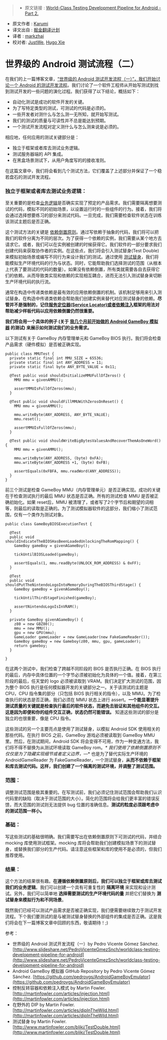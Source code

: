 > * 原文链接 : [World-Class Testing Development Pipeline for Android - Part 2.](http://blog.karumi.com/world-class-testing-development-pipeline-for-android-part-2/)
* 原文作者 : [Karumi](hello@karumi.com)
* 译文出自 : [掘金翻译计划](https://github.com/xitu/gold-miner)
* 译者 : [markzhai](https://github.com/markzhai)
* 校对者: [JustWe](https://github.com/lfkdsk), [Hugo Xie](https://github.com/xcc3641)

# 世界级的 Android 测试流程（二）

在我们的上一篇博客文章，[“世界级的 Android 测试开发流程（一）”，我们开始讨论一个 Android 的测试开发流程](http://blog.karumi.com/world-class-testing-development-pipeline-for-android/)。我们讨论了一个软件工程师从开始写测试到找到测试开发的一些问题的演化过程。我们获得了以下结论，概括如下：

* 自动化测试是成功的软件开发的关键。
* 为了写特定类型的测试，可测试的代码是必须的。
* 一些开发者对测什么与怎么测一无所知，就开始写测试。
* 我们的测试的质量与可读性并不总是能达到预期。
* 一个测试开发流程对定义测什么与怎么测来说是必须的。

相应地，任何应用的测试关键部分是：

* 独立于框架或者库去测试业务逻辑。
* 测试服务器端的 API 集成。
* 在黑盒场景测试下，从用户角度写的的接收准则。

在这篇文章中，我们将会看到几个测试方法，它们覆盖了上述部分并保证了一个稳若盘石的测试开发流程。

### **独立于框架或者库去测试业务逻辑：**

至关重要的是检查[业务逻辑](http://c2.com/cgi/wiki?BusinessLogicDefinition)是否确实实现了预定的产品需求。我们需要隔离想要测试的代码，模拟不同的初始场景，以设置运行时的一些组件的行为。接着，我们将会通过选择想要练习的部分来测试代码。一旦完成，我们需要检查软件状态在训练该测试主题后是否正确。

这个测试方法的关键是 [依赖倒置原则](http://martinfowler.com/articles/dipInTheWild.html)。通过写依赖于抽象的代码，我们将可以把我们的软件分离为不同的层次。为了获得一个依赖的实例，我们需要从某个地方去请求它。或者，我们可以在实例被创建的时候获得它。我们软件的一部分要求我们创建代码来获取协作者的实例。在这些点，我们将会引入测试替身(Test Double)来模拟初始场景或编写不同行为来设计我们的测试。通过使用 [测试替身](http://martinfowler.com/articles/mocksArentStubs.html)，我们将能模拟生产环境代码的行为与状态。同时，它能帮助我们选择测试的范围（从根本上代表了要测试的代码的数量）。如果没有依赖倒置，所有类就需要各自去获得它们的依赖。从而导致类实现和依赖的实现相互耦合，进而无法引入测试替身来切断生产环境代码的执行流。

通常在构造中传递类依赖是最有效的应用依赖倒置的机制。该机制足够用来引入测试替身。在构造中传递类依赖会帮助我们创建实例来替代对应测试替身的依赖。**尽管并不是强制的，记住[服务定位器(Service Locator)或者依赖注入](http://martinfowler.com/articles/injection.html)框架的用法对帮助减少样板代码以应用依赖倒置仍然很重要。**

**我们将会用一个具体的例子 (**关于 [我几个月前开始做的 Android GameBoy 模拟器](https://github.com/pedrovgs/AndroidGameBoyEmulator) 的测试**) 来展示如何测试我们的业务需求。**

以下测试有关于 GameBoy 内存管理单元和 GameBoy BIOS 执行。我们将会检查产品需求（硬件模拟）是否被正确实现。

    public class MMUTest {  
      private static final int MMU_SIZE = 65536;
      private static final int ANY_ADDRESS = 11;
      private static final byte ANY_BYTE_VALUE = 0x11;

      @Test public void shouldInitializeMMUFullOfZeros() {
        MMU mmu = givenAMMU();

        assertMMUIsFullOfZeros(mmu);
      }

      @Test public void shouldFillMMUWithZerosOnReset() {
        MMU mmu = givenAMMU();

        mmu.writeByte(ANY_ADDRESS, ANY_BYTE_VALUE);
        mmu.reset();

        assertMMUIsFullOfZeros(mmu);   
      }

      @Test public void shouldWriteBigBytesValuesAndRecoverThemAsOneWord() {
        MMU mmu = givenAMMU();

        mmu.writeByte(ANY_ADDRESS, (byte) 0xFA);
        mmu.writeByte(ANY_ADDRESS +1, (byte) 0xFB);

        assertEquals(0xFBFA, mmu.readWord(ANY_ADDRESS));
      }
    }

前三个测试是检查 GameBoy MMU（内存管理单元）是否正确实现。成功的关键在于检查测试执行的最后 MMU 状态是否正确。所有的测试检查 MMU 是否被正确初始化。如果 reset后，MMU 被清理了，或者写了2个字节后和期望的词相等，则最后的读取是正确的。为了测试模拟器软件的这部分，我们缩小了测试范围，仅有一个类作为测试对象。

    public class GameBoyBIOSExecutionTest {

      @Test
      public void shouldIndicateTheBIOSHasBeenLoadedUnlockingTheRomMapping() {
        GameBoy gameBoy = givenAGameBoy();

        tickUntilBIOSLoaded(gameBoy);

        assertEquals(1, mmu.readByte(UNLOCK_ROM_ADDRESS) & 0xFF);
      }

      @Test
      public void shouldPutTheNintendoLogoIntoMemoryDuringTheBIOSThirdStage() {
        GameBoy gameBoy = givenAGameBoy();

        tickUntilThirdStageFinished(gameBoy);

        assertNintendoLogoIsInVRAM();
      }

      private GameBoy givenAGameBoy() {
        z80 = new GBZ80();
        mmu = new MMU();
        gpu = new GPU(mmu);
        GameLoader gameLoader = new GameLoader(new FakeGameReader());
        GameBoy gameBoy = new Gameboy(z80, mmu, gpu, gameLoader);
        return gameboy;
      }

    }

在这两个测试中，我们检查了跨越不同阶段的 BIOS 是否执行正确。在 BIOS 执行的最后，内存中具体位置的一个字节必须被初始化为具体的一个值。接着，在第三阶段的最后，任天堂的 logo 必须被读取到 VRAM。我们决定扩大测试的范围，因为整个 BIOS 执行是任何模拟器开发的关键部分之一。关于该测试的主题是 CPU，CPU 指令集的部分（只包括 BIOS 执行相关的指令），以及 MMU。为了检查执行的状态是否正确，我们必须在 MMU 状态上进行 assert。**一个能显著提升测试质量的关键就是检查执行最后的软件状态，而避免去验证和其他组件的交互。这是因为即便和你的组件交互正确，状态仍然可能错误。** 知道这些测试的部分是独立的也很重要，像是 CPU 指令。

这些测试的另一个主要亮点是使用了测试替身，以模拟 Android SDK 使用相关的那些代码。在执行 BIOS 之前，GameBoy 游戏必须被读取到 GameBoy MMU 里。然后，在测试期间，Android SDK 将会变得不可用，作为一种变通方法，我们将不得不替换为从测试环境读取 GameBoy rom。_* 我们使用了依赖倒置原则不仅仅是为了隐藏实现细节或者定义边界，—_* 也是为了替代实际生产环境的 AndroidGameReader 为 FakeGameReader，一个测试替身，**从而不依赖于框架和库去测试代码。这样，我们创建了一个隔离的测试环境，并调整了测试范围。**

### **范围：**

调整测试范围是极其重要的。在写测试前，我们必须记住测试范围会帮助我们认识代码里的缺陷（取决于测试范围的大小）。简化的范围将会给我们更丰富的错误反馈，而大范围的测试则无法提供 bug 位置的准确信息。**测试的粒度必须跟考虑中的测试范围一样小。**

### **基础：**

写这些测试的基础很明确。我们需要写出在依赖倒置原则下可测试的代码，并结合 mocking 库使用测试框架。mocking 库将会帮助我们创建模拟场景下的测试替身，或替换我们部分的生产代码。请注意这些框架和库的使用不是必须的，但我们推荐使用。

### **结果：**

这个方法的结果很有趣。**在遵循依赖倒置原则后，我们可以独立于框架或库去测试我们的业务逻辑**。我们可以创建一个具有可重复性的 **隔离环境** 来实现和设计测试。另外，我们可以简单地 **选择需要测试的生产环境代码的量** 并把它们替换为 **测试替身来模拟行为和不同场景**。

既然我们已经可以测试产品需求是否被正确实现，我们便需要继续致力于测试开发流程。下个我们要测试的是与被测试替身替换的外部组件的集成是否正确。这是我们将会在下一篇博客文章中回顾的东西，敬请期待！;)

参考：

* 世界级的 Android 测试开发流程（一）by Pedro Vicente Gómez Sánchez. [http://www.slideshare.net/PedroVicenteGmezSnch/worldclass-testing-development-pipeline-for-android](http://www.slideshare.net/PedroVicenteGmezSnch/worldclass-testing-development-pipeline-for-android)
* Android GameBoy 模拟器 GitHub Repository by Pedro Vicente Gómez Sánchez. [https://github.com/pedrovgs/AndroidGameBoyEmulator](https://github.com/pedrovgs/AndroidGameBoyEmulator)
* 控制反转容器和依赖注入模式 by Martin Fowler. [http://martinfowler.com/articles/injection.html](http://martinfowler.com/articles/injection.html)
* 在野外的 DIP by Martin Fowler.[http://martinfowler.com/articles/dipInTheWild.html](http://martinfowler.com/articles/dipInTheWild.html)
* 测试替身 by Martin Fowler. [http://www.martinfowler.com/bliki/TestDouble.html](http://www.martinfowler.com/bliki/TestDouble.html)

